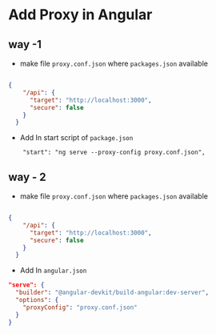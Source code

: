 # Add Proxy in Angular 

## way -1
* make file `proxy.conf.json`  where `packages.json` available 
``` //proxy.conf.json

{
    "/api": {
      "target": "http://localhost:3000",
      "secure": false      
    }
  }
```
* Add In start script of `package.json`
```
    "start": "ng serve --proxy-config proxy.conf.json",
```

## way - 2
 * make file `proxy.conf.json`  where `packages.json` available 
``` //proxy.conf.json

{
    "/api": {
      "target": "http://localhost:3000",
      "secure": false      
    }
  }
```
* Add In `angular.json`
``` //angular.json
"serve": {
  "builder": "@angular-devkit/build-angular:dev-server",
  "options": {
    "proxyConfig": "proxy.conf.json"
  }
}
```